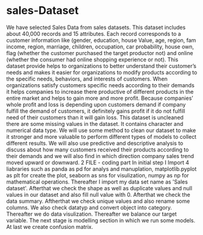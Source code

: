 # sales-Dataset
We have selected Sales Data from sales datasets. This dataset includes about 40,000 records and 15 attributes. Each record corresponds to a customer information like (gender, education, house Value, age, region, fam income, region, marriage, children, occupation, car probability, house own, flag (whether the customer purchased the target productor not) and online (whether the consumer had online shopping experience or not). This dataset provide helps to organizations to better understand their customer’s needs and makes it easier for organizations to modify products according to the specific needs, behaviors, and interests of customers. When organizations satisfy customers specific needs according to their demands it helps companies to increase there productive of different products in the entire market and helps to gain more and more profit. Because companies’ whole profit and loss is depending upon customers demand if company fulfill the demand of customers, it definitely gains profit if it do not fulfill need of their customers than it will gain loss. This dataset is uncleaned there are some missing values in the dataset. It contains character and numerical data type. We will use some method to clean our dataset to make it stronger and more valuable to perform different types of models to collect different results. We will also use predictive and descriptive analysis to discuss about how many customers received their products according to their demands and we will also find in which direction company sales trend moved upward or downward.
2 FILE - coding part
In initial step I Import 4 liabraries such as panda as pd for analys and manuplation, matplotlib.pyplot as plt for create the plot, seaborn as sns for visulization, numpy as np for mathematical operations. Thereafter I import my data set name as 'Sales dataset'. Afterthat we check the shape as well as duplicate values and null values in our dataset and also fill null value with 0. Afterthat we check the data summary. Aftherthat we check unique values and also rename some columns. We also check datatyp and convert object into category. Thereafter we do data visulization. Thereafter we balance  our target variable. The next stage is modelling section in which we run some models. At last we create confusion matrix.
